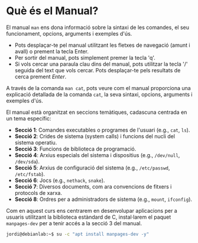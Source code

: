 # Què és el Manual?

El manual ```man``` ens dona informació sobre la sintaxi de les comandes, el seu funcionament, opcions, arguments i exemples d'ús.

- Pots desplaçar-te pel manual utilitzant les fletxes de navegació (amunt i avall) o prement la tecla Enter.
- Per sortir del manual, pots simplement premer la tecla 'q'.
- Si vols cercar una paraula clau dins del manual, pots utilitzar la tecla '\/' seguida del text que vols cercar. Pots desplaçar-te pels resultats de cerca prement *Enter*.

A través de la comanda `man cat`, pots veure com el manual proporciona una explicació detallada de la comanda `cat`, la seva sintaxi, opcions, arguments i exemples d'ús.

El manual està organitzat en seccions temàtiques, cadascuna centrada en un tema específic:

  - **Secció 1**: Comandes executables o programes de l'usuari (e.g., `cat`, `ls`).
  - **Secció 2**: Crides de sistema (system calls) i funcions del nucli del sistema operatiu.
  - **Secció 3**: Funcions de biblioteca de programació.
  - **Secció 4**: Arxius especials del sistema i dispositius (e.g., `/dev/null`, `/dev/sda`).
  - **Secció 5**: Arxius de configuració del sistema (e.g., `/etc/passwd`, `/etc/fstab`).
  - **Secció 6**: Jocs (e.g., `nethack`, `snake`).
  - **Secció 7**: Diversos documents, com ara convencions de fitxers i protocols de xarxa.
  - **Secció 8**: Ordres per a administradors de sistema (e.g., `mount`, `ifconfig`).

Com en aquest curs ens centrarem en desenvolupar aplicacions per a usuaris utilitzant la biblioteca estàndard de C, instal·larem el paquet `manpages-dev` per a tenir accés a la secció 3 del manual.

```sh
jordi@debianlab:~$ su -c "apt install manpages-dev -y"
```

